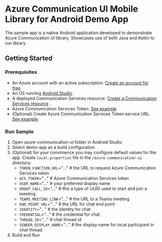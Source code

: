 # Azure Communication UI Mobile Library for Android Demo App

The sample app is a native Android application developed to demonstrate Azure Communication UI
library. Showcases use of both Java and Kotlin to run library.

## Getting Started

### Prerequisites

- An Azure account with an active
  subscription. [Create an account for free](https://azure.microsoft.com/free/?WT.mc_id=A261C142F).
- An OS running [Android Studio](https://developer.android.com/studio).
- A deployed Communication Services
  resource. [Create a Communication Services resource](https://docs.microsoft.com/azure/communication-services/quickstarts/create-communication-resource)
  .
- Azure Communication Services
  Token. [See example](https://docs.microsoft.com/azure/communication-services/tutorials/trusted-service-tutorial)
- (Optional) Create Azure Communication Services Token service
  URL. [See example](https://docs.microsoft.com/azure/communication-services/tutorials/trusted-service-tutorial)
  .

### Run Sample

1. Open azure-communication-ui folder in Android Studio
2. Select demo-app as a build configuration
3. (Optional) for your convinience you may configure default values for the app.
   Create `local.properties` file in the `/azure-communication-ui` directory:
    - `TOKEN_FUNCTION_URL`="..."  # the URL to request Azure Communication Services token
    - `ACS_TOKEN`="..."           # Azure Communication Services token
    - `USER_NAME`="..."           # your preferred display name
    - `GROUP_CALL_ID`="..."       # this a type of UUID used to start and join a meeting
    - `TEAMS_MEETING_LINK`="..."  # the URL to a Teams meeting
    - `END_POINT_URL`="..."       # the URL for chat end point
    - `IDENTITY`="..."            # the identity for chat
    - `CREDENTIAL`="..."          # the credential for chat
    - `THREAD_ID`="..."           # chat thread id
    - `SENDER_DISPLAY_NAME`="..." # the display name for local participant in chat thread
4. Build and Run
